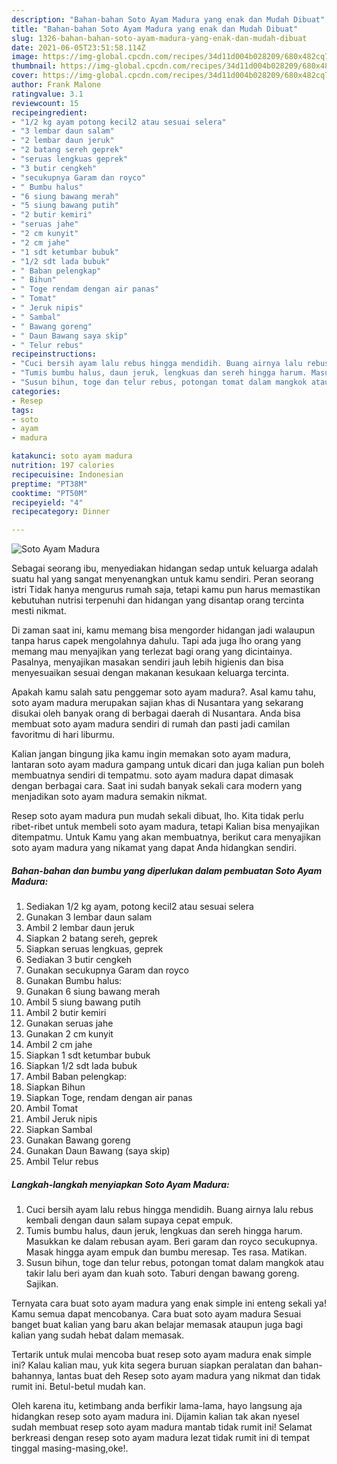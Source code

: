 ```yaml
---
description: "Bahan-bahan Soto Ayam Madura yang enak dan Mudah Dibuat"
title: "Bahan-bahan Soto Ayam Madura yang enak dan Mudah Dibuat"
slug: 1326-bahan-bahan-soto-ayam-madura-yang-enak-dan-mudah-dibuat
date: 2021-06-05T23:51:58.114Z
image: https://img-global.cpcdn.com/recipes/34d11d004b028209/680x482cq70/soto-ayam-madura-foto-resep-utama.jpg
thumbnail: https://img-global.cpcdn.com/recipes/34d11d004b028209/680x482cq70/soto-ayam-madura-foto-resep-utama.jpg
cover: https://img-global.cpcdn.com/recipes/34d11d004b028209/680x482cq70/soto-ayam-madura-foto-resep-utama.jpg
author: Frank Malone
ratingvalue: 3.1
reviewcount: 15
recipeingredient:
- "1/2 kg ayam potong kecil2 atau sesuai selera"
- "3 lembar daun salam"
- "2 lembar daun jeruk"
- "2 batang sereh geprek"
- "seruas lengkuas geprek"
- "3 butir cengkeh"
- "secukupnya Garam dan royco"
- " Bumbu halus"
- "6 siung bawang merah"
- "5 siung bawang putih"
- "2 butir kemiri"
- "seruas jahe"
- "2 cm kunyit"
- "2 cm jahe"
- "1 sdt ketumbar bubuk"
- "1/2 sdt lada bubuk"
- " Baban pelengkap"
- " Bihun"
- " Toge rendam dengan air panas"
- " Tomat"
- " Jeruk nipis"
- " Sambal"
- " Bawang goreng"
- " Daun Bawang saya skip"
- " Telur rebus"
recipeinstructions:
- "Cuci bersih ayam lalu rebus hingga mendidih. Buang airnya lalu rebus kembali dengan daun salam supaya cepat empuk."
- "Tumis bumbu halus, daun jeruk, lengkuas dan sereh hingga harum. Masukkan ke dalam rebusan ayam. Beri garam dan royco secukupnya. Masak hingga ayam empuk dan bumbu meresap. Tes rasa. Matikan."
- "Susun bihun, toge dan telur rebus, potongan tomat dalam mangkok atau takir lalu beri ayam dan kuah soto. Taburi dengan bawang goreng. Sajikan."
categories:
- Resep
tags:
- soto
- ayam
- madura

katakunci: soto ayam madura 
nutrition: 197 calories
recipecuisine: Indonesian
preptime: "PT38M"
cooktime: "PT50M"
recipeyield: "4"
recipecategory: Dinner

---
```



![Soto Ayam Madura](https://img-global.cpcdn.com/recipes/34d11d004b028209/680x482cq70/soto-ayam-madura-foto-resep-utama.jpg)

Sebagai seorang ibu, menyediakan hidangan sedap untuk keluarga adalah suatu hal yang sangat menyenangkan untuk kamu sendiri. Peran seorang istri Tidak hanya mengurus rumah saja, tetapi kamu pun harus memastikan kebutuhan nutrisi terpenuhi dan hidangan yang disantap orang tercinta mesti nikmat.

Di zaman  saat ini, kamu memang bisa mengorder hidangan jadi walaupun tanpa harus capek mengolahnya dahulu. Tapi ada juga lho orang yang memang mau menyajikan yang terlezat bagi orang yang dicintainya. Pasalnya, menyajikan masakan sendiri jauh lebih higienis dan bisa menyesuaikan sesuai dengan makanan kesukaan keluarga tercinta. 



Apakah kamu salah satu penggemar soto ayam madura?. Asal kamu tahu, soto ayam madura merupakan sajian khas di Nusantara yang sekarang disukai oleh banyak orang di berbagai daerah di Nusantara. Anda bisa membuat soto ayam madura sendiri di rumah dan pasti jadi camilan favoritmu di hari liburmu.

Kalian jangan bingung jika kamu ingin memakan soto ayam madura, lantaran soto ayam madura gampang untuk dicari dan juga kalian pun boleh membuatnya sendiri di tempatmu. soto ayam madura dapat dimasak dengan berbagai cara. Saat ini sudah banyak sekali cara modern yang menjadikan soto ayam madura semakin nikmat.

Resep soto ayam madura pun mudah sekali dibuat, lho. Kita tidak perlu ribet-ribet untuk membeli soto ayam madura, tetapi Kalian bisa menyajikan ditempatmu. Untuk Kamu yang akan membuatnya, berikut cara menyajikan soto ayam madura yang nikamat yang dapat Anda hidangkan sendiri.

<!--inarticleads1-->

##### Bahan-bahan dan bumbu yang diperlukan dalam pembuatan Soto Ayam Madura:

1. Sediakan 1/2 kg ayam, potong kecil2 atau sesuai selera
1. Gunakan 3 lembar daun salam
1. Ambil 2 lembar daun jeruk
1. Siapkan 2 batang sereh, geprek
1. Siapkan seruas lengkuas, geprek
1. Sediakan 3 butir cengkeh
1. Gunakan secukupnya Garam dan royco
1. Gunakan  Bumbu halus:
1. Gunakan 6 siung bawang merah
1. Ambil 5 siung bawang putih
1. Ambil 2 butir kemiri
1. Gunakan seruas jahe
1. Gunakan 2 cm kunyit
1. Ambil 2 cm jahe
1. Siapkan 1 sdt ketumbar bubuk
1. Siapkan 1/2 sdt lada bubuk
1. Ambil  Baban pelengkap:
1. Siapkan  Bihun
1. Siapkan  Toge, rendam dengan air panas
1. Ambil  Tomat
1. Ambil  Jeruk nipis
1. Siapkan  Sambal
1. Gunakan  Bawang goreng
1. Gunakan  Daun Bawang (saya skip)
1. Ambil  Telur rebus




<!--inarticleads2-->

##### Langkah-langkah menyiapkan Soto Ayam Madura:

1. Cuci bersih ayam lalu rebus hingga mendidih. Buang airnya lalu rebus kembali dengan daun salam supaya cepat empuk.
1. Tumis bumbu halus, daun jeruk, lengkuas dan sereh hingga harum. Masukkan ke dalam rebusan ayam. Beri garam dan royco secukupnya. Masak hingga ayam empuk dan bumbu meresap. Tes rasa. Matikan.
1. Susun bihun, toge dan telur rebus, potongan tomat dalam mangkok atau takir lalu beri ayam dan kuah soto. Taburi dengan bawang goreng. Sajikan.




Ternyata cara buat soto ayam madura yang enak simple ini enteng sekali ya! Kamu semua dapat mencobanya. Cara buat soto ayam madura Sesuai banget buat kalian yang baru akan belajar memasak ataupun juga bagi kalian yang sudah hebat dalam memasak.

Tertarik untuk mulai mencoba buat resep soto ayam madura enak simple ini? Kalau kalian mau, yuk kita segera buruan siapkan peralatan dan bahan-bahannya, lantas buat deh Resep soto ayam madura yang nikmat dan tidak rumit ini. Betul-betul mudah kan. 

Oleh karena itu, ketimbang anda berfikir lama-lama, hayo langsung aja hidangkan resep soto ayam madura ini. Dijamin kalian tak akan nyesel sudah membuat resep soto ayam madura mantab tidak rumit ini! Selamat berkreasi dengan resep soto ayam madura lezat tidak rumit ini di tempat tinggal masing-masing,oke!.

